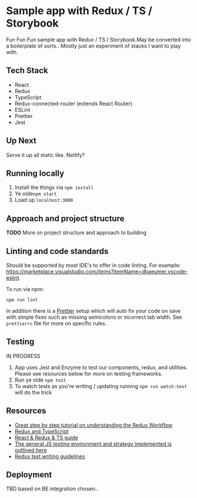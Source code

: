 # Sample app with Redux / TS / Storybook
Fun Fun Fun sample app with Redux / TS / Storybook.May be converted into a boilerplate of sorts.. Mostly just an experiment of stacks I want to play with.


## Tech Stack
- React
- Redux
- TypeScript
- Redux-connected-router (extends React Router)
- ESLint
- Prettier
- Jest

## Up Next
Serve it up all static like. Netlify?

## Running locally

1. Install the things via `npm install`
2. Ye olde`npm start`
3. Load up `localhost:3000`

## Approach and project structure
**TODO** More on project structure and approach to building

## Linting and code standards
Should be supported by most IDE's to offer in code linting. For example: https://marketplace.visualstudio.com/items?itemName=dbaeumer.vscode-eslint.

To run via npm:

```
npm run lint
```

In addition there is a [Prettier](https://prettier.io) setup which will auto fix your code on save with simple fixes such as missing semicolons or incorrect tab width. See `prettierrc` file for more on specific rules.


## Testing
IN PROGRESS

1. App uses Jest and Enzyme to test our components, redux, and utilities. Please see resources below for more on testing frameworks.
2. Run ye olde `npm test`
3. To watch tests as you're writing / updating running `npm run watch:test` will do the trick

## Resources
- [Great step by step tutorial on understanding the Redux Workflow](https://hackernoon.com/redux-step-by-step-a-simple-and-robust-workflow-for-real-life-apps-1fdf7df46092)
- [Redux and TypeScript](https://medium.com/@resir014/redux-4-typescript-2-9-a-type-safe-approach-7f073917b803)
- [React & Redux & TS guide](https://github.com/piotrwitek/react-redux-typescript-guide)
- [The general JS testing environment and strategy implemented is outlined here](https://alligator.io/react/testing-react-redux-with-jest-enzyme/)
- [Redux test writing guidelines](https://github.com/reduxjs/redux/blob/master/docs/recipes/WritingTests.md#connected-components)

## Deployment
TBD based on BE integration chosen..


